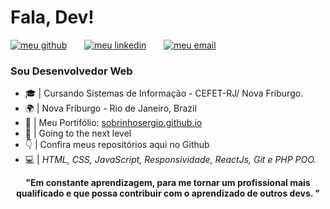 <h1> Fala, Dev!</h1>

<!--[![Github Badge](https://img.shields.io/badge/-Github-242A2D?style=flat-square&logo=Github&logoColor=white&link=https://github.com/SobrinhoSergio)](https://github.com/SobrinhoSergio)
[![Linkedin Badge](https://img.shields.io/badge/-Linkedin-0077B5?style=flat-square&logo=Linkedin&logoColor=white&link=https://www.linkedin.com/in/robertassoares/)](https://www.linkedin.com/in/sobrinhosergio) 
[![Gmail Badge](https://img.shields.io/badge/Gmail-c5392a?style=flat-square&logo=Gmail&logoColor=white&link=mailto:sobrinhosergio00@gmail.com)](mailto:sobrinhosergio00@gmail.com) -->

<p><a href="https://github.com/SobrinhoSergio"><img src="https://raw.githubusercontent.com/sobrinhosergio/sobrinhosergio/master/imagens/meu_github03.png" alt="meu github"></a> &nbsp; &nbsp; &nbsp; <a href="http://linkedin.com/in/sobrinhosergio"><img src="https://raw.githubusercontent.com/sobrinhosergio/sobrinhosergio/master/imagens/meu_linkedin03.png" alt="meu linkedin"></a> &nbsp; &nbsp; &nbsp; <a href="mailto:sobrinhosergio00@gmail.com"><img src="https://raw.githubusercontent.com/sobrinhosergio/sobrinhosergio/master/imagens/meu_email03.png" alt="meu email"></a>&nbsp; &nbsp; &nbsp; </p>

<h3>Sou Desenvolvedor Web </h3>

* 🎓 | Cursando Sistemas de Informação - CEFET-RJ/ Nova Friburgo. <br>
* 🌍 | Nova Friburgo - Rio de Janeiro, Brazil <br>
* 📄 | Meu Portifólio: <a href="sobrinhosergio.github.io">sobrinhosergio.github.io</a><br>
* 🚀 | Going to the next level<br>
* 👇 | Confira meus repositórios aqui no Github
* 💻 | <i>HTML, CSS, JavaScript, Responsividade, ReactJs, Git e PHP POO.</i><br>

<p align="center"><!-- <img src="https://raw.githubusercontent.com/sobrinhosergio/sobrinhosergio/master/imagens/ideia01.png"> --> <strong> "Em constante aprendizagem, para me tornar um profissional mais qualificado e que possa contribuir com o aprendizado de outros devs. "</strong> </p> 

